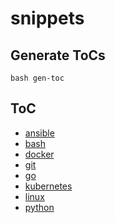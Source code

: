 # snippets
## Generate ToCs
```
bash gen-toc
```

## ToC
* [ansible](ansible/ansible.md)
* [bash](bash/bash.md)
* [docker](docker/docker.md)
* [git](git/git.md)
* [go](go/go.md)
* [kubernetes](kubernetes/kubernetes.md)
* [linux](linux/linux.md)
* [python](python/python.md)

